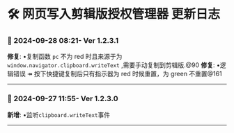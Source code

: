 # **🛠️ 网页写入剪辑版授权管理器 更新日志**

### **📅 2024-09-28 08:21- Ver 1.2.3.1**

**修复**: •复制函数 `pc` 不为 red 时且来源于为 `window.navigator.clipboard.writeText` ,需要手动复制到剪辑版.@90
**修复**: •逻辑错误 ↠ 按下快捷键复制后只有指示器为 red 时候重置，为 green 不重置@161

---

### **📅 2024-09-27 11:55- Ver 1.2.3.0**

**新增**: •监听`clipboard.writeText`事件

---
